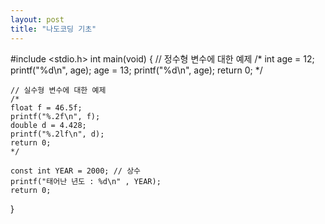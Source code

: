 ```yaml
---
layout: post
title: "나도코딩 기초"
---
```



#include <stdio.h>
int main(void)
{
	// 정수형 변수에 대한 예제
	/*
	int age = 12;
	printf("%d\n", age);
	age = 13;
	printf("%d\n", age);
	return 0;
	*/

	// 실수형 변수에 대한 예제
	/*
	float f = 46.5f;
	printf("%.2f\n", f);
	double d = 4.428;
	printf("%.2lf\n", d);
	return 0;
	*/

	const int YEAR = 2000; // 상수
	printf("태어난 년도 : %d\n" , YEAR);
	return 0;
}
